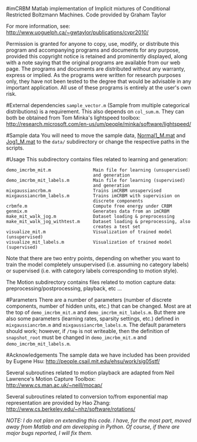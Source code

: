 #imCRBM
Matlab implementation of Implicit mixtures of Conditional Restricted Boltzmann Machines.
Code provided by Graham Taylor

For more information, see:
    http://www.uoguelph.ca/~gwtaylor/publications/cvpr2010/

Permission is granted for anyone to copy, use, modify, or distribute this
program and accompanying programs and documents for any purpose, provided
this copyright notice is retained and prominently displayed, along with
a note saying that the original programs are available from our
web page.
The programs and documents are distributed without any warranty, express or
implied.  As the programs were written for research purposes only, they have
not been tested to the degree that would be advisable in any important
application.  All use of these programs is entirely at the user's own risk.

#External dependencies
`sample_vector.m` (Sample from multiple categorical distributions) is a
requirement. This also depends on `col_sum.m`.
They can both be obtained from Tom Minka's lightspeed toolbox: 
     http://research.microsoft.com/en-us/um/people/minka/software/lightspeed/

#Sample data
You will need to move the sample data, [Normal1_M.mat](http://www.uoguelph.ca/~gwtaylor/publications/cvpr2010/data/Normal1_M.mat) and [Jog1_M.mat](http://www.uoguelph.ca/~gwtaylor/publications/cvpr2010/data/Jog1_M.mat) to
the `data/` subdirectory or change the respective paths in the scripts.

#Usage
This subdirectory contains files related to learning and generation:

```
demo_imcrbm_mit.m		         Main file for learning (unsupervised) 
                                 and generation
demo_imcrbm_mit_labels.m         Main file for learning (supervised)
                                 and generation
mixgaussiancrbm.m                Trains imCRBM unsupervised
mixgaussiancrbm_labels.m         Trains imCRBM with supervision on
                                 discrete components
crbmfe.m                         Compute free energy under CRBM
genmix.m                         Generates data from an imCRBM
make_mit_walk_jog.m              Dataset loading & preprocessing
make_mit_walk_jog_withtest.m     Dataset loading & preprocessing, also
                                 creates a test set
visualize_mit.m                  Visualization of trained model (unsupervised)
visualize_mit_labels.m           Visualization of trained model (supervised)
```

Note that there are two entry points, depending on whether you want to
train the model completely unsupervised (i.e. assuming no category
labels) or supervised (i.e. with category labels corresponding to
motion style). 

The Motion subdirectory contains files related to motion capture data: 
preprocessing/postprocessing, playback, etc ...

#Parameters
There are a number of parameters (number of discrete components,
number of hidden units, etc.) that can be changed. Most are at the
top of `demo_imcrbm_mit.m` and `demo_imcrbm_mit_labels.m`. But there
are also some parameters (learning rates, sparsity settings, etc.) 
defined in `mixgaussiancrbm.m` and `mixgaussiancrbm_labels.m`. 
The default parameters should work; however, if `/tmp` is not writeable, 
then the definition of `snapshot_root` must be changed in `demo_imcrbm_mit.m` 
and `demo_imcrbm_mit_labels.m`.

#Acknowledgements
The sample data we have included has been provided by Eugene Hsu:
http://people.csail.mit.edu/ehsu/work/sig05stf/

Several subroutines related to motion playback are adapted from Neil 
Lawrence's Motion Capture Toolbox:
http://www.cs.man.ac.uk/~neill/mocap/

Several subroutines related to conversion to/from exponential map
representation are provided by Hao Zhang:
http://www.cs.berkeley.edu/~nhz/software/rotations/

*NOTE: I do not plan on extending this code. I have, for the most part,
moved away from Matlab and am developing in Python. Of course, if
there are major bugs reported, I will fix them.*
